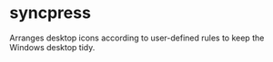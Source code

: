 # syncpress
Arranges desktop icons according to user-defined rules to keep the Windows desktop tidy.
